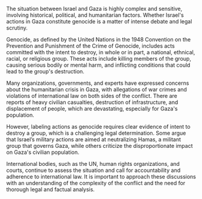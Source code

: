 The situation between Israel and Gaza is highly complex and sensitive, involving historical, political, and humanitarian factors. Whether Israel's actions in Gaza constitute genocide is a matter of intense debate and legal scrutiny.

Genocide, as defined by the United Nations in the 1948 Convention on the Prevention and Punishment of the Crime of Genocide, includes acts committed with the intent to destroy, in whole or in part, a national, ethnical, racial, or religious group. These acts include killing members of the group, causing serious bodily or mental harm, and inflicting conditions that could lead to the group's destruction.

Many organizations, governments, and experts have expressed concerns about the humanitarian crisis in Gaza, with allegations of war crimes and violations of international law on both sides of the conflict. There are reports of heavy civilian casualties, destruction of infrastructure, and displacement of people, which are devastating, especially for Gaza's population.

However, labeling actions as genocide requires clear evidence of intent to destroy a group, which is a challenging legal determination. Some argue that Israel’s military actions are aimed at neutralizing Hamas, a militant group that governs Gaza, while others criticize the disproportionate impact on Gaza's civilian population.

International bodies, such as the UN, human rights organizations, and courts, continue to assess the situation and call for accountability and adherence to international law. It is important to approach these discussions with an understanding of the complexity of the conflict and the need for thorough legal and factual analysis.